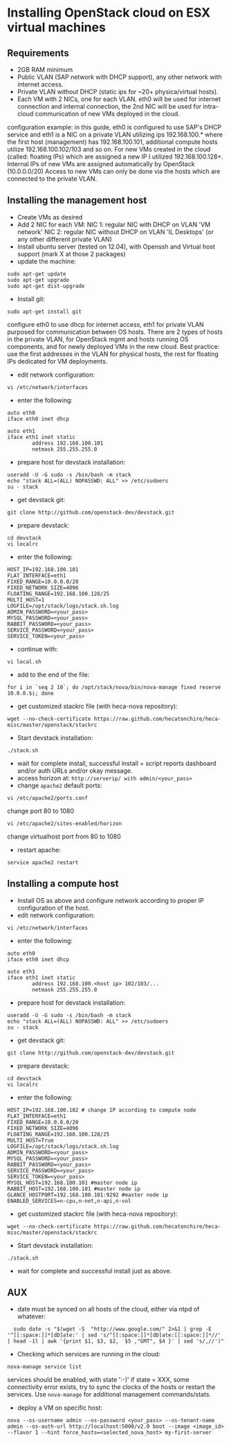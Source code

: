 # Installing OpenStack cloud on ESX virtual machines

## Requirements

- 2GB RAM minimum
- Public VLAN (SAP network with DHCP support), any other network with internet access.
- Private VLAN without DHCP (static ips for ~20+ physica/virtual hosts).
- Each VM with 2 NICs, one for each VLAN. eth0 will be used for internet connection and internal connection, 
  the 2nd NIC will be used for intra-cloud communication of new VMs deployed in the cloud.

configuration example:
in this guide, eth0 is configured to use SAP's DHCP service and eth1 is a NIC on a private VLAN utilizing ips 192.168.100.*
where the first host (management) has 192.168.100.101, additional compute hosts utilize 192.168.100.102/103 and so on.
For new VMs created in the cloud (called: floating IPs) which are assigned a new IP I utilized 192.168.100.128+.
Internal IPs of new VMs are assigned automatically by OpenStack (10.0.0.0/20)
Access to new VMs can only be done via the hosts which are connected to the private VLAN. 

## Installing the management host
- Create VMs as desired
- Add 2 NIC for each VM:
    NIC 1: regular NIC with DHCP on VLAN 'VM network'
    NIC 2: regular NIC without DHCP on VLAN 'IL Desktops' (or any other different private VLAN)
- Install ubuntu server (tested on 12.04), with Openssh and Virtual host support (mark X at those 2 packages)
- update the machine:
```
sudo apt-get update
sudo apt-get upgrade
sudo apt-get dist-upgrade
```
- Install git:
```
sudo apt-get install git
```

configure eth0 to use dhcp for internet access, eth1 for private VLAN purposed for communication between OS hosts.
  There are 2 types of hosts in the private VLAN, for OpenStack mgmt and hosts running OS components, and for newly
  deployed VMs in the new cloud. Best practice: use the first addresses in the VLAN for physical hosts, the rest for floating
  IPs dedicated for VM deployments.

- edit network configuration:
```
vi /etc/network/interfaces
```
- enter the following:
```
auto eth0
iface eth0 inet dhcp

auto eth1
iface eth1 inet static
        address 192.168.100.101
        netmask 255.255.255.0
```
- prepare host for devstack installation:
```
useradd -U -G sudo -s /bin/bash -m stack
echo "stack ALL=(ALL) NOPASSWD: ALL" >> /etc/sudoers
su - stack
```
- get devstack git:
```
git clone http://github.com/openstack-dev/devstack.git
```
- prepare devstack:
```
cd devstack
vi localrc
```
- enter the following:
```
HOST_IP=192.168.100.101
FLAT_INTERFACE=eth1
FIXED_RANGE=10.0.0.0/20
FIXED_NETWORK_SIZE=4096
FLOATING_RANGE=192.168.100.128/25
MULTI_HOST=1
LOGFILE=/opt/stack/logs/stack.sh.log
ADMIN_PASSWORD=<your_pass>
MYSQL_PASSWORD=<your_pass>
RABBIT_PASSWORD=<your_pass>
SERVICE_PASSWORD=<your_pass>
SERVICE_TOKEN=<your_pass>
```
- continue with:
```
vi local.sh
```
- add to the end of the file:
```
for i in `seq 2 10`; do /opt/stack/nova/bin/nova-manage fixed reserve 10.0.0.$i; done
```
- get customized stackrc file (with heca-nova repository):
```
wget --no-check-certificate https://raw.github.com/hecatonchire/heca-misc/master/openstack/stackrc 
```
- Start devstack installation:
```
./stack.sh
```
- wait for complete install, successful install = script reports dashboard and/or auth URLs and/or okay message.
- access horizon at: `http://serverip/ with admin/<your_pass>`
- change `apache2` default ports:
```
vi /etc/apache2/ports.conf
```
change port 80 to 1080
```
vi /etc/apache2/sites-enabled/horizon
```
change virtualhost port from 80 to 1080
- restart apache:
```
service apache2 restart
```

## Installing a compute host
- Install OS as above and configure network according to proper IP configuration of the host.
- edit network configuration:
```
vi /etc/network/interfaces
```
- enter the following:
```
auto eth0
iface eth0 inet dhcp

auto eth1
iface eth1 inet static
        address 192.168.100.<host ip> 102/103/...
        netmask 255.255.255.0
```
- prepare host for devstack installation:
```
useradd -U -G sudo -s /bin/bash -m stack
echo "stack ALL=(ALL) NOPASSWD: ALL" >> /etc/sudoers
su - stack
```
- get devstack git:
```
git clone http://github.com/openstack-dev/devstack.git
```
- prepare devstack:
```
cd devstack
vi localrc
```
- enter the following:
```
HOST_IP=192.168.100.102 # change IP according to compute node
FLAT_INTERFACE=eth1
FIXED_RANGE=10.0.0.0/20
FIXED_NETWORK_SIZE=4096
FLOATING_RANGE=192.168.100.128/25
MULTI_HOST=True
LOGFILE=/opt/stack/logs/stack.sh.log
ADMIN_PASSWORD=<your_pass>
MYSQL_PASSWORD=<your_pass>
RABBIT_PASSWORD=<your_pass>
SERVICE_PASSWORD=<your_pass>
SERVICE_TOKEN=<your_pass>
MYSQL_HOST=192.168.100.101 #master node ip
RABBIT_HOST=192.168.100.101 #master node ip
GLANCE_HOSTPORT=192.168.100.101:9292 #master node ip
ENABLED_SERVICES=n-cpu,n-net,n-api,n-vol
```
- get customized stackrc file (with heca-nova repository):
```
wget --no-check-certificate https://raw.github.com/hecatonchire/heca-misc/master/openstack/stackrc 
```
- Start devstack installation:
```
./stack.sh
```
- wait for complete and successful install just as above.

## AUX
- date must be synced on all hosts of the cloud, either via ntpd of whatever:
```
  sudo date -s "$(wget -S  "http://www.google.com/" 2>&1 | grep -E '^[[:space:]]*[dD]ate:' | sed 's/^[[:space:]]*[dD]ate:[[:space:]]*//' | head -1l | awk '{print $1, $3, $2,  $5 ,"GMT", $4 }' | sed 's/,//')"
```
- Checking which services are running in the cloud:
```
nova-manage service list
```
services should be enabled, with state ':-)'
if state = XXX, some connectivity error exists, try to sync the clocks of the hosts or restart the services.
Use `nova-manage` for additional management commands/stats.
- deploy a VM on specific host:
```
nova --os-username admin --os-password <your_pass> --os-tenant-name admin --os-auth-url http://localhost:5000/v2.0 boot --image <image_id> --flavor 1 --hint force_hosts=<selected_nova_host> my-first-server
```

